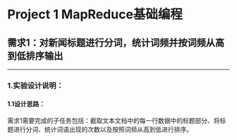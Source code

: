 # Project 1 MapReduce基础编程

## 需求1：对新闻标题进行分词，统计词频并按词频从高到低排序输出
***
### 1.实验设计说明：
#### 1.1设计思路：
需求1需要完成的子任务包括：截取文本文档中的每一行数据中的标题部分、将标题进行分词、统计词语出现的次数以及按照词频从高到低进行排序。
